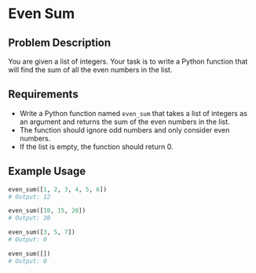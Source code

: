 # Even Sum

## Problem Description

You are given a list of integers. Your task is to write a Python function that will find the sum of all the even numbers in the list.

## Requirements

- Write a Python function named `even_sum` that takes a list of integers as an argument and returns the sum of the even numbers in the list.
- The function should ignore odd numbers and only consider even numbers.
- If the list is empty, the function should return 0.

## Example Usage

```python
even_sum([1, 2, 3, 4, 5, 6])
# Output: 12

even_sum([10, 15, 20])
# Output: 30

even_sum([3, 5, 7])
# Output: 0

even_sum([])
# Output: 0
```